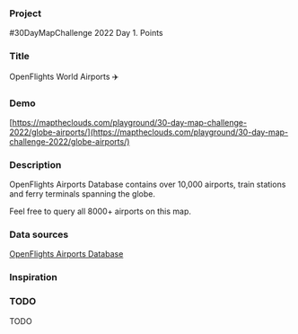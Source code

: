 ### Project

#30DayMapChallenge 2022 Day 1. Points

### Title

OpenFlights World Airports ✈️

### Demo

[https://maptheclouds.com/playground/30-day-map-challenge-2022/globe-airports/](https://maptheclouds.com/playground/30-day-map-challenge-2022/globe-airports/)

### Description

OpenFlights Airports Database contains over 10,000 airports, train stations and ferry terminals spanning the globe.

Feel free to query all 8000+ airports on this map.

### Data sources

[OpenFlights Airports Database](https://openflights.org/data.html)

### Inspiration

### TODO

TODO
